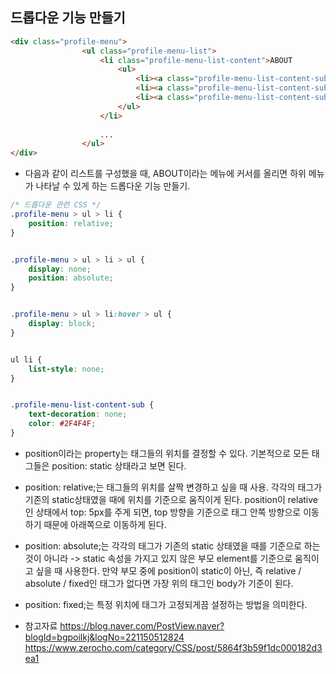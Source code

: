 ## 드롭다운 기능 만들기
```html
<div class="profile-menu">
                <ul class="profile-menu-list">
                    <li class="profile-menu-list-content">ABOUT
                        <ul>
                            <li><a class="profile-menu-list-content-sub" href="">SUB_MENU1</a></li>
                            <li><a class="profile-menu-list-content-sub" href="">SUB_MENU2</a></li>
                            <li><a class="profile-menu-list-content-sub" href="">SUB_MENU3</a></li>
                        </ul>
                    </li>   
                    
                    ...
                </ul>
</div>
```

- 다음과 같이 리스트를 구성했을 때, ABOUT이라는 메뉴에 커서를 올리면 하위 메뉴가 나타날 수 있게 하는 드롭다운 기능 만들기.

```css
/* 드롭다운 관련 CSS */
.profile-menu > ul > li {
    position: relative;
}


.profile-menu > ul > li > ul {
    display: none;
    position: absolute;
}


.profile-menu > ul > li:hover > ul {
    display: block;
}


ul li {
    list-style: none;
}


.profile-menu-list-content-sub {
    text-decoration: none;
    color: #2F4F4F;
}
```

- position이라는 property는 태그들의 위치를 결정할 수 있다. 기본적으로 모든 태그들은 position: static 상태라고 보면 된다.

- position: relative;는 태그들의 위치를 살짝 변경하고 싶을 때 사용. 각각의 태그가 기존의 static상태였을 때에 위치를 기준으로 움직이게 된다. position이 relative인 상태에서 top: 5px를 주게 되면, top 방향을 기준으로 태그 안쪽 방향으로 이동하기 때문에 아래쪽으로 이동하게 된다.

- position: absolute;는 각각의 태그가 기존의 static 상태였을 때를 기준으로 하는 것이 아니라 -> static 속성을 가지고 있지 않은 부모 element를 기준으로 움직이고 싶을 때 사용한다. 만약 부모 중에 position이 static이 아닌, 즉 relative / absolute / fixed인 태그가 없다면 가장 위의 태그인 body가 기준이 된다.

- position: fixed;는 특정 위치에 태그가 고정되게끔 설정하는 방법을 의미한다. 





- 참고자료 
https://blog.naver.com/PostView.naver?blogId=bgpoilkj&logNo=221150512824
https://www.zerocho.com/category/CSS/post/5864f3b59f1dc000182d3ea1
